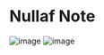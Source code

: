 # Nullaf Note

![image](https://user-images.githubusercontent.com/47535257/91980361-d02bd200-ed2f-11ea-83c4-60547422ae27.png)
![image](https://user-images.githubusercontent.com/47535257/91980540-18e38b00-ed30-11ea-95b8-b5f9a74ada9d.png)
